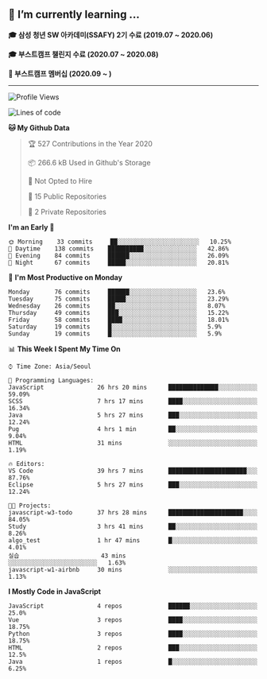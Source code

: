 ## 🌱 I’m currently learning ...

**🎓 삼성 청년 SW 아카데미(SSAFY) 2기 수료 (2019.07 ~ 2020.06)**

**🎓 부스트캠프 챌린지 수료 (2020.07 ~ 2020.08)**

**🏃  부스트캠프 멤버십 (2020.09 ~ )**
 
-----

<!--START_SECTION:waka-->
![Profile Views](http://img.shields.io/badge/Profile%20Views-232-blue)

![Lines of code](https://img.shields.io/badge/From%20Hello%20World%20I%27ve%20Written-34.4%20million%20lines%20of%20code-blue)

**🐱 My Github Data** 

> 🏆 527 Contributions in the Year 2020
 > 
> 📦 266.6 kB Used in Github's Storage 
 > 
> 🚫 Not Opted to Hire
 > 
> 📜 15 Public Repositories
 > 
> 🔑 2 Private Repositories 

**I'm an Early 🐤** 

```text
🌞 Morning    33 commits     ██░░░░░░░░░░░░░░░░░░░░░░░   10.25% 
🌆 Daytime    138 commits    ██████████░░░░░░░░░░░░░░░   42.86% 
🌃 Evening    84 commits     ██████░░░░░░░░░░░░░░░░░░░   26.09% 
🌙 Night      67 commits     █████░░░░░░░░░░░░░░░░░░░░   20.81%

```
📅 **I'm Most Productive on Monday** 

```text
Monday       76 commits     ██████░░░░░░░░░░░░░░░░░░░   23.6% 
Tuesday      75 commits     █████░░░░░░░░░░░░░░░░░░░░   23.29% 
Wednesday    26 commits     ██░░░░░░░░░░░░░░░░░░░░░░░   8.07% 
Thursday     49 commits     ███░░░░░░░░░░░░░░░░░░░░░░   15.22% 
Friday       58 commits     ████░░░░░░░░░░░░░░░░░░░░░   18.01% 
Saturday     19 commits     █░░░░░░░░░░░░░░░░░░░░░░░░   5.9% 
Sunday       19 commits     █░░░░░░░░░░░░░░░░░░░░░░░░   5.9%

```


📊 **This Week I Spent My Time On** 

```text
⌚︎ Time Zone: Asia/Seoul

💬 Programming Languages: 
JavaScript               26 hrs 20 mins      ██████████████░░░░░░░░░░░   59.09% 
SCSS                     7 hrs 17 mins       ████░░░░░░░░░░░░░░░░░░░░░   16.34% 
Java                     5 hrs 27 mins       ███░░░░░░░░░░░░░░░░░░░░░░   12.24% 
Pug                      4 hrs 1 min         ██░░░░░░░░░░░░░░░░░░░░░░░   9.04% 
HTML                     31 mins             ░░░░░░░░░░░░░░░░░░░░░░░░░   1.19%

🔥 Editors: 
VS Code                  39 hrs 7 mins       ██████████████████████░░░   87.76% 
Eclipse                  5 hrs 27 mins       ███░░░░░░░░░░░░░░░░░░░░░░   12.24%

🐱‍💻 Projects: 
javascript-w3-todo       37 hrs 28 mins      █████████████████████░░░░   84.05% 
Study                    3 hrs 41 mins       ██░░░░░░░░░░░░░░░░░░░░░░░   8.26% 
algo_test                1 hr 47 mins        █░░░░░░░░░░░░░░░░░░░░░░░░   4.01% 
실습                       43 mins             ░░░░░░░░░░░░░░░░░░░░░░░░░   1.63% 
javascript-w1-airbnb     30 mins             ░░░░░░░░░░░░░░░░░░░░░░░░░   1.13%

```

**I Mostly Code in JavaScript** 

```text
JavaScript               4 repos             ██████░░░░░░░░░░░░░░░░░░░   25.0% 
Vue                      3 repos             ████░░░░░░░░░░░░░░░░░░░░░   18.75% 
Python                   3 repos             ████░░░░░░░░░░░░░░░░░░░░░   18.75% 
HTML                     2 repos             ███░░░░░░░░░░░░░░░░░░░░░░   12.5% 
Java                     1 repos             █░░░░░░░░░░░░░░░░░░░░░░░░   6.25%

```



<!--END_SECTION:waka-->
